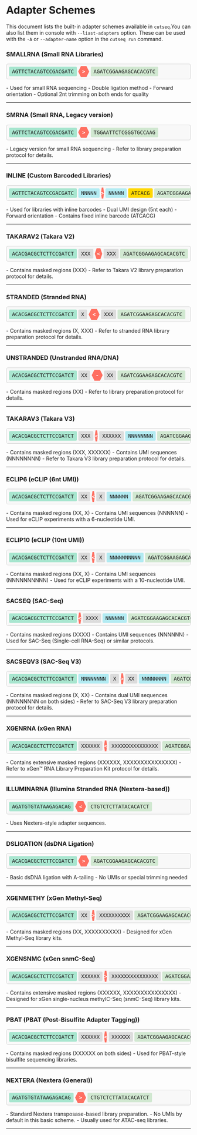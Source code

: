 # Adapter Schemes
This document lists the built-in adapter schemes available in `cutseq`.You can also list them in console with `--liast-adapters` option.
These can be used with the `-A` or `--adapter-name` option in the `cutseq run` command.

### SMALLRNA (Small RNA Libraries)

<div class="adapter-scheme" style="margin-bottom: 15px; position: relative;"><div class="copy-scheme-raw" style="display: flex; flex-wrap: nowrap; align-items: center; font-family: monospace; font-size: 14px; border: 1px solid #ccc; padding: 5px; border-radius: 5px; overflow-x: auto; cursor: pointer; background: #f8f8f8; transition: box-shadow 0.2s;" title="Click to copy scheme: AGTTCTACAGTCCGACGATC>AGATCGGAAGAGCACACGTC" data-scheme="AGTTCTACAGTCCGACGATC>AGATCGGAAGAGCACACGTC"><span style="background-color: #A8E6CF; padding: 5px 8px; margin: 0 2px; border-radius: 3px; white-space: nowrap;">AGTTCTACAGTCCGACGATC</span><div style="position: relative; width: 30px; height: 30px; margin: 0 2px; text-align: center; line-height: 30px;"><div style="background-color: #FF6F61; width: 100%; height: 100%; position: absolute; top: 0; left: 0; clip-path: polygon(25% 0%, 75% 0%, 100% 50%, 75% 100%, 25% 100%, 0% 50%);"></div><span style="position: relative; z-index: 1; color: white; font-weight: bold;">></span></div><span style="background-color: #D1E8D1; padding: 5px 8px; margin: 0 2px; border-radius: 3px; white-space: nowrap;">AGATCGGAAGAGCACACGTC</span></div><div class="scheme-raw-tooltip" style="display:none; position:absolute; top:-30px; left:0; background:#222; color:#fff; padding:3px 8px; border-radius:4px; font-size:12px; z-index:10;">Copied!</div></div>
- Used for small RNA sequencing
- Double ligation method
- Forward orientation
- Optional 2nt trimming on both ends for quality

---
### SMRNA (Small RNA, Legacy version)

<div class="adapter-scheme" style="margin-bottom: 15px; position: relative;"><div class="copy-scheme-raw" style="display: flex; flex-wrap: nowrap; align-items: center; font-family: monospace; font-size: 14px; border: 1px solid #ccc; padding: 5px; border-radius: 5px; overflow-x: auto; cursor: pointer; background: #f8f8f8; transition: box-shadow 0.2s;" title="Click to copy scheme: AGTTCTACAGTCCGACGATC>TGGAATTCTCGGGTGCCAAG" data-scheme="AGTTCTACAGTCCGACGATC>TGGAATTCTCGGGTGCCAAG"><span style="background-color: #A8E6CF; padding: 5px 8px; margin: 0 2px; border-radius: 3px; white-space: nowrap;">AGTTCTACAGTCCGACGATC</span><div style="position: relative; width: 30px; height: 30px; margin: 0 2px; text-align: center; line-height: 30px;"><div style="background-color: #FF6F61; width: 100%; height: 100%; position: absolute; top: 0; left: 0; clip-path: polygon(25% 0%, 75% 0%, 100% 50%, 75% 100%, 25% 100%, 0% 50%);"></div><span style="position: relative; z-index: 1; color: white; font-weight: bold;">></span></div><span style="background-color: #D1E8D1; padding: 5px 8px; margin: 0 2px; border-radius: 3px; white-space: nowrap;">TGGAATTCTCGGGTGCCAAG</span></div><div class="scheme-raw-tooltip" style="display:none; position:absolute; top:-30px; left:0; background:#222; color:#fff; padding:3px 8px; border-radius:4px; font-size:12px; z-index:10;">Copied!</div></div>
- Legacy version for small RNA sequencing
- Refer to library preparation protocol for details.

---
### INLINE (Custom Barcoded Libraries)

<div class="adapter-scheme" style="margin-bottom: 15px; position: relative;"><div class="copy-scheme-raw" style="display: flex; flex-wrap: nowrap; align-items: center; font-family: monospace; font-size: 14px; border: 1px solid #ccc; padding: 5px; border-radius: 5px; overflow-x: auto; cursor: pointer; background: #f8f8f8; transition: box-shadow 0.2s;" title="Click to copy scheme: AGTTCTACAGTCCGACGATCNNNNN>NNNNN(ATCACG)AGATCGGAAGAGCACACGTC" data-scheme="AGTTCTACAGTCCGACGATCNNNNN>NNNNN(ATCACG)AGATCGGAAGAGCACACGTC"><span style="background-color: #A8E6CF; padding: 5px 8px; margin: 0 2px; border-radius: 3px; white-space: nowrap;">AGTTCTACAGTCCGACGATC</span><span style="background-color: #B2EBF2; padding: 5px 8px; margin: 0 2px; border-radius: 3px; white-space: nowrap;">NNNNN</span><div style="position: relative; width: 30px; height: 30px; margin: 0 2px; text-align: center; line-height: 30px;"><div style="background-color: #FF6F61; width: 100%; height: 100%; position: absolute; top: 0; left: 0; clip-path: polygon(25% 0%, 75% 0%, 100% 50%, 75% 100%, 25% 100%, 0% 50%);"></div><span style="position: relative; z-index: 1; color: white; font-weight: bold;">></span></div><span style="background-color: #B2EBF2; padding: 5px 8px; margin: 0 2px; border-radius: 3px; white-space: nowrap;">NNNNN</span><span style="background-color: #FFD700; padding: 5px 8px; margin: 0 2px; border-radius: 3px; white-space: nowrap;">ATCACG</span><span style="background-color: #D1E8D1; padding: 5px 8px; margin: 0 2px; border-radius: 3px; white-space: nowrap;">AGATCGGAAGAGCACACGTC</span></div><div class="scheme-raw-tooltip" style="display:none; position:absolute; top:-30px; left:0; background:#222; color:#fff; padding:3px 8px; border-radius:4px; font-size:12px; z-index:10;">Copied!</div></div>
- Used for libraries with inline barcodes
- Dual UMI design (5nt each)
- Forward orientation
- Contains fixed inline barcode (ATCACG)

---
### TAKARAV2 (Takara V2)

<div class="adapter-scheme" style="margin-bottom: 15px; position: relative;"><div class="copy-scheme-raw" style="display: flex; flex-wrap: nowrap; align-items: center; font-family: monospace; font-size: 14px; border: 1px solid #ccc; padding: 5px; border-radius: 5px; overflow-x: auto; cursor: pointer; background: #f8f8f8; transition: box-shadow 0.2s;" title="Click to copy scheme: ACACGACGCTCTTCCGATCTXXX<XXXAGATCGGAAGAGCACACGTC" data-scheme="ACACGACGCTCTTCCGATCTXXX<XXXAGATCGGAAGAGCACACGTC"><span style="background-color: #A8E6CF; padding: 5px 8px; margin: 0 2px; border-radius: 3px; white-space: nowrap;">ACACGACGCTCTTCCGATCT</span><span style="background-color: #DCDCDC; padding: 5px 8px; margin: 0 2px; border-radius: 3px; white-space: nowrap;">XXX</span><div style="position: relative; width: 30px; height: 30px; margin: 0 2px; text-align: center; line-height: 30px;"><div style="background-color: #FF6F61; width: 100%; height: 100%; position: absolute; top: 0; left: 0; clip-path: polygon(25% 0%, 75% 0%, 100% 50%, 75% 100%, 25% 100%, 0% 50%);"></div><span style="position: relative; z-index: 1; color: white; font-weight: bold;"><</span></div><span style="background-color: #DCDCDC; padding: 5px 8px; margin: 0 2px; border-radius: 3px; white-space: nowrap;">XXX</span><span style="background-color: #D1E8D1; padding: 5px 8px; margin: 0 2px; border-radius: 3px; white-space: nowrap;">AGATCGGAAGAGCACACGTC</span></div><div class="scheme-raw-tooltip" style="display:none; position:absolute; top:-30px; left:0; background:#222; color:#fff; padding:3px 8px; border-radius:4px; font-size:12px; z-index:10;">Copied!</div></div>
- Contains masked regions (XXX)
- Refer to Takara V2 library preparation protocol for details.

---
### STRANDED (Stranded RNA)

<div class="adapter-scheme" style="margin-bottom: 15px; position: relative;"><div class="copy-scheme-raw" style="display: flex; flex-wrap: nowrap; align-items: center; font-family: monospace; font-size: 14px; border: 1px solid #ccc; padding: 5px; border-radius: 5px; overflow-x: auto; cursor: pointer; background: #f8f8f8; transition: box-shadow 0.2s;" title="Click to copy scheme: ACACGACGCTCTTCCGATCTX<XXXAGATCGGAAGAGCACACGTC" data-scheme="ACACGACGCTCTTCCGATCTX<XXXAGATCGGAAGAGCACACGTC"><span style="background-color: #A8E6CF; padding: 5px 8px; margin: 0 2px; border-radius: 3px; white-space: nowrap;">ACACGACGCTCTTCCGATCT</span><span style="background-color: #DCDCDC; padding: 5px 8px; margin: 0 2px; border-radius: 3px; white-space: nowrap;">X</span><div style="position: relative; width: 30px; height: 30px; margin: 0 2px; text-align: center; line-height: 30px;"><div style="background-color: #FF6F61; width: 100%; height: 100%; position: absolute; top: 0; left: 0; clip-path: polygon(25% 0%, 75% 0%, 100% 50%, 75% 100%, 25% 100%, 0% 50%);"></div><span style="position: relative; z-index: 1; color: white; font-weight: bold;"><</span></div><span style="background-color: #DCDCDC; padding: 5px 8px; margin: 0 2px; border-radius: 3px; white-space: nowrap;">XXX</span><span style="background-color: #D1E8D1; padding: 5px 8px; margin: 0 2px; border-radius: 3px; white-space: nowrap;">AGATCGGAAGAGCACACGTC</span></div><div class="scheme-raw-tooltip" style="display:none; position:absolute; top:-30px; left:0; background:#222; color:#fff; padding:3px 8px; border-radius:4px; font-size:12px; z-index:10;">Copied!</div></div>
- Contains masked regions (X, XXX)
- Refer to stranded RNA library preparation protocol for details.

---
### UNSTRANDED (Unstranded RNA/DNA)

<div class="adapter-scheme" style="margin-bottom: 15px; position: relative;"><div class="copy-scheme-raw" style="display: flex; flex-wrap: nowrap; align-items: center; font-family: monospace; font-size: 14px; border: 1px solid #ccc; padding: 5px; border-radius: 5px; overflow-x: auto; cursor: pointer; background: #f8f8f8; transition: box-shadow 0.2s;" title="Click to copy scheme: ACACGACGCTCTTCCGATCTXX-XXAGATCGGAAGAGCACACGTC" data-scheme="ACACGACGCTCTTCCGATCTXX-XXAGATCGGAAGAGCACACGTC"><span style="background-color: #A8E6CF; padding: 5px 8px; margin: 0 2px; border-radius: 3px; white-space: nowrap;">ACACGACGCTCTTCCGATCT</span><span style="background-color: #DCDCDC; padding: 5px 8px; margin: 0 2px; border-radius: 3px; white-space: nowrap;">XX</span><div style="position: relative; width: 30px; height: 30px; margin: 0 2px; text-align: center; line-height: 30px;"><div style="background-color: #FF6F61; width: 100%; height: 100%; position: absolute; top: 0; left: 0; clip-path: polygon(25% 0%, 75% 0%, 100% 50%, 75% 100%, 25% 100%, 0% 50%);"></div><span style="position: relative; z-index: 1; color: white; font-weight: bold;">-</span></div><span style="background-color: #DCDCDC; padding: 5px 8px; margin: 0 2px; border-radius: 3px; white-space: nowrap;">XX</span><span style="background-color: #D1E8D1; padding: 5px 8px; margin: 0 2px; border-radius: 3px; white-space: nowrap;">AGATCGGAAGAGCACACGTC</span></div><div class="scheme-raw-tooltip" style="display:none; position:absolute; top:-30px; left:0; background:#222; color:#fff; padding:3px 8px; border-radius:4px; font-size:12px; z-index:10;">Copied!</div></div>
- Contains masked regions (XX)
- Refer to library preparation protocol for details.

---
### TAKARAV3 (Takara V3)

<div class="adapter-scheme" style="margin-bottom: 15px; position: relative;"><div class="copy-scheme-raw" style="display: flex; flex-wrap: nowrap; align-items: center; font-family: monospace; font-size: 14px; border: 1px solid #ccc; padding: 5px; border-radius: 5px; overflow-x: auto; cursor: pointer; background: #f8f8f8; transition: box-shadow 0.2s;" title="Click to copy scheme: ACACGACGCTCTTCCGATCTXXX<XXXXXXNNNNNNNNAGATCGGAAGAGCACACGTC" data-scheme="ACACGACGCTCTTCCGATCTXXX<XXXXXXNNNNNNNNAGATCGGAAGAGCACACGTC"><span style="background-color: #A8E6CF; padding: 5px 8px; margin: 0 2px; border-radius: 3px; white-space: nowrap;">ACACGACGCTCTTCCGATCT</span><span style="background-color: #DCDCDC; padding: 5px 8px; margin: 0 2px; border-radius: 3px; white-space: nowrap;">XXX</span><div style="position: relative; width: 30px; height: 30px; margin: 0 2px; text-align: center; line-height: 30px;"><div style="background-color: #FF6F61; width: 100%; height: 100%; position: absolute; top: 0; left: 0; clip-path: polygon(25% 0%, 75% 0%, 100% 50%, 75% 100%, 25% 100%, 0% 50%);"></div><span style="position: relative; z-index: 1; color: white; font-weight: bold;"><</span></div><span style="background-color: #DCDCDC; padding: 5px 8px; margin: 0 2px; border-radius: 3px; white-space: nowrap;">XXXXXX</span><span style="background-color: #B2EBF2; padding: 5px 8px; margin: 0 2px; border-radius: 3px; white-space: nowrap;">NNNNNNNN</span><span style="background-color: #D1E8D1; padding: 5px 8px; margin: 0 2px; border-radius: 3px; white-space: nowrap;">AGATCGGAAGAGCACACGTC</span></div><div class="scheme-raw-tooltip" style="display:none; position:absolute; top:-30px; left:0; background:#222; color:#fff; padding:3px 8px; border-radius:4px; font-size:12px; z-index:10;">Copied!</div></div>
- Contains masked regions (XXX, XXXXXX)
- Contains UMI sequences (NNNNNNNN)
- Refer to Takara V3 library preparation protocol for details.

---
### ECLIP6 (eCLIP (6nt UMI))

<div class="adapter-scheme" style="margin-bottom: 15px; position: relative;"><div class="copy-scheme-raw" style="display: flex; flex-wrap: nowrap; align-items: center; font-family: monospace; font-size: 14px; border: 1px solid #ccc; padding: 5px; border-radius: 5px; overflow-x: auto; cursor: pointer; background: #f8f8f8; transition: box-shadow 0.2s;" title="Click to copy scheme: ACACGACGCTCTTCCGATCTXX<XNNNNNNAGATCGGAAGAGCACACGTC" data-scheme="ACACGACGCTCTTCCGATCTXX<XNNNNNNAGATCGGAAGAGCACACGTC"><span style="background-color: #A8E6CF; padding: 5px 8px; margin: 0 2px; border-radius: 3px; white-space: nowrap;">ACACGACGCTCTTCCGATCT</span><span style="background-color: #DCDCDC; padding: 5px 8px; margin: 0 2px; border-radius: 3px; white-space: nowrap;">XX</span><div style="position: relative; width: 30px; height: 30px; margin: 0 2px; text-align: center; line-height: 30px;"><div style="background-color: #FF6F61; width: 100%; height: 100%; position: absolute; top: 0; left: 0; clip-path: polygon(25% 0%, 75% 0%, 100% 50%, 75% 100%, 25% 100%, 0% 50%);"></div><span style="position: relative; z-index: 1; color: white; font-weight: bold;"><</span></div><span style="background-color: #DCDCDC; padding: 5px 8px; margin: 0 2px; border-radius: 3px; white-space: nowrap;">X</span><span style="background-color: #B2EBF2; padding: 5px 8px; margin: 0 2px; border-radius: 3px; white-space: nowrap;">NNNNNN</span><span style="background-color: #D1E8D1; padding: 5px 8px; margin: 0 2px; border-radius: 3px; white-space: nowrap;">AGATCGGAAGAGCACACGTC</span></div><div class="scheme-raw-tooltip" style="display:none; position:absolute; top:-30px; left:0; background:#222; color:#fff; padding:3px 8px; border-radius:4px; font-size:12px; z-index:10;">Copied!</div></div>
- Contains masked regions (XX, X)
- Contains UMI sequences (NNNNNN)
- Used for eCLIP experiments with a 6-nucleotide UMI.

---
### ECLIP10 (eCLIP (10nt UMI))

<div class="adapter-scheme" style="margin-bottom: 15px; position: relative;"><div class="copy-scheme-raw" style="display: flex; flex-wrap: nowrap; align-items: center; font-family: monospace; font-size: 14px; border: 1px solid #ccc; padding: 5px; border-radius: 5px; overflow-x: auto; cursor: pointer; background: #f8f8f8; transition: box-shadow 0.2s;" title="Click to copy scheme: ACACGACGCTCTTCCGATCTXX<XNNNNNNNNNNAGATCGGAAGAGCACACGTC" data-scheme="ACACGACGCTCTTCCGATCTXX<XNNNNNNNNNNAGATCGGAAGAGCACACGTC"><span style="background-color: #A8E6CF; padding: 5px 8px; margin: 0 2px; border-radius: 3px; white-space: nowrap;">ACACGACGCTCTTCCGATCT</span><span style="background-color: #DCDCDC; padding: 5px 8px; margin: 0 2px; border-radius: 3px; white-space: nowrap;">XX</span><div style="position: relative; width: 30px; height: 30px; margin: 0 2px; text-align: center; line-height: 30px;"><div style="background-color: #FF6F61; width: 100%; height: 100%; position: absolute; top: 0; left: 0; clip-path: polygon(25% 0%, 75% 0%, 100% 50%, 75% 100%, 25% 100%, 0% 50%);"></div><span style="position: relative; z-index: 1; color: white; font-weight: bold;"><</span></div><span style="background-color: #DCDCDC; padding: 5px 8px; margin: 0 2px; border-radius: 3px; white-space: nowrap;">X</span><span style="background-color: #B2EBF2; padding: 5px 8px; margin: 0 2px; border-radius: 3px; white-space: nowrap;">NNNNNNNNNN</span><span style="background-color: #D1E8D1; padding: 5px 8px; margin: 0 2px; border-radius: 3px; white-space: nowrap;">AGATCGGAAGAGCACACGTC</span></div><div class="scheme-raw-tooltip" style="display:none; position:absolute; top:-30px; left:0; background:#222; color:#fff; padding:3px 8px; border-radius:4px; font-size:12px; z-index:10;">Copied!</div></div>
- Contains masked regions (XX, X)
- Contains UMI sequences (NNNNNNNNNN)
- Used for eCLIP experiments with a 10-nucleotide UMI.

---
### SACSEQ (SAC-Seq)

<div class="adapter-scheme" style="margin-bottom: 15px; position: relative;"><div class="copy-scheme-raw" style="display: flex; flex-wrap: nowrap; align-items: center; font-family: monospace; font-size: 14px; border: 1px solid #ccc; padding: 5px; border-radius: 5px; overflow-x: auto; cursor: pointer; background: #f8f8f8; transition: box-shadow 0.2s;" title="Click to copy scheme: ACACGACGCTCTTCCGATCT<XXXXNNNNNNAGATCGGAAGAGCACACGTC" data-scheme="ACACGACGCTCTTCCGATCT<XXXXNNNNNNAGATCGGAAGAGCACACGTC"><span style="background-color: #A8E6CF; padding: 5px 8px; margin: 0 2px; border-radius: 3px; white-space: nowrap;">ACACGACGCTCTTCCGATCT</span><div style="position: relative; width: 30px; height: 30px; margin: 0 2px; text-align: center; line-height: 30px;"><div style="background-color: #FF6F61; width: 100%; height: 100%; position: absolute; top: 0; left: 0; clip-path: polygon(25% 0%, 75% 0%, 100% 50%, 75% 100%, 25% 100%, 0% 50%);"></div><span style="position: relative; z-index: 1; color: white; font-weight: bold;"><</span></div><span style="background-color: #DCDCDC; padding: 5px 8px; margin: 0 2px; border-radius: 3px; white-space: nowrap;">XXXX</span><span style="background-color: #B2EBF2; padding: 5px 8px; margin: 0 2px; border-radius: 3px; white-space: nowrap;">NNNNNN</span><span style="background-color: #D1E8D1; padding: 5px 8px; margin: 0 2px; border-radius: 3px; white-space: nowrap;">AGATCGGAAGAGCACACGTC</span></div><div class="scheme-raw-tooltip" style="display:none; position:absolute; top:-30px; left:0; background:#222; color:#fff; padding:3px 8px; border-radius:4px; font-size:12px; z-index:10;">Copied!</div></div>
- Contains masked regions (XXXX)
- Contains UMI sequences (NNNNNN)
- Used for SAC-Seq (Single-cell RNA-Seq) or similar protocols.

---
### SACSEQV3 (SAC-Seq V3)

<div class="adapter-scheme" style="margin-bottom: 15px; position: relative;"><div class="copy-scheme-raw" style="display: flex; flex-wrap: nowrap; align-items: center; font-family: monospace; font-size: 14px; border: 1px solid #ccc; padding: 5px; border-radius: 5px; overflow-x: auto; cursor: pointer; background: #f8f8f8; transition: box-shadow 0.2s;" title="Click to copy scheme: ACACGACGCTCTTCCGATCTNNNNNNNNX>XXNNNNNNNNAGATCGGAAGAGCACACGTC" data-scheme="ACACGACGCTCTTCCGATCTNNNNNNNNX>XXNNNNNNNNAGATCGGAAGAGCACACGTC"><span style="background-color: #A8E6CF; padding: 5px 8px; margin: 0 2px; border-radius: 3px; white-space: nowrap;">ACACGACGCTCTTCCGATCT</span><span style="background-color: #B2EBF2; padding: 5px 8px; margin: 0 2px; border-radius: 3px; white-space: nowrap;">NNNNNNNN</span><span style="background-color: #DCDCDC; padding: 5px 8px; margin: 0 2px; border-radius: 3px; white-space: nowrap;">X</span><div style="position: relative; width: 30px; height: 30px; margin: 0 2px; text-align: center; line-height: 30px;"><div style="background-color: #FF6F61; width: 100%; height: 100%; position: absolute; top: 0; left: 0; clip-path: polygon(25% 0%, 75% 0%, 100% 50%, 75% 100%, 25% 100%, 0% 50%);"></div><span style="position: relative; z-index: 1; color: white; font-weight: bold;">></span></div><span style="background-color: #DCDCDC; padding: 5px 8px; margin: 0 2px; border-radius: 3px; white-space: nowrap;">XX</span><span style="background-color: #B2EBF2; padding: 5px 8px; margin: 0 2px; border-radius: 3px; white-space: nowrap;">NNNNNNNN</span><span style="background-color: #D1E8D1; padding: 5px 8px; margin: 0 2px; border-radius: 3px; white-space: nowrap;">AGATCGGAAGAGCACACGTC</span></div><div class="scheme-raw-tooltip" style="display:none; position:absolute; top:-30px; left:0; background:#222; color:#fff; padding:3px 8px; border-radius:4px; font-size:12px; z-index:10;">Copied!</div></div>
- Contains masked regions (X, XX)
- Contains dual UMI sequences (NNNNNNNN on both sides)
- Refer to SAC-Seq V3 library preparation protocol for details.

---
### XGENRNA (xGen RNA)

<div class="adapter-scheme" style="margin-bottom: 15px; position: relative;"><div class="copy-scheme-raw" style="display: flex; flex-wrap: nowrap; align-items: center; font-family: monospace; font-size: 14px; border: 1px solid #ccc; padding: 5px; border-radius: 5px; overflow-x: auto; cursor: pointer; background: #f8f8f8; transition: box-shadow 0.2s;" title="Click to copy scheme: ACACGACGCTCTTCCGATCTXXXXXX<XXXXXXXXXXXXXXXAGATCGGAAGAGCACACGTC" data-scheme="ACACGACGCTCTTCCGATCTXXXXXX<XXXXXXXXXXXXXXXAGATCGGAAGAGCACACGTC"><span style="background-color: #A8E6CF; padding: 5px 8px; margin: 0 2px; border-radius: 3px; white-space: nowrap;">ACACGACGCTCTTCCGATCT</span><span style="background-color: #DCDCDC; padding: 5px 8px; margin: 0 2px; border-radius: 3px; white-space: nowrap;">XXXXXX</span><div style="position: relative; width: 30px; height: 30px; margin: 0 2px; text-align: center; line-height: 30px;"><div style="background-color: #FF6F61; width: 100%; height: 100%; position: absolute; top: 0; left: 0; clip-path: polygon(25% 0%, 75% 0%, 100% 50%, 75% 100%, 25% 100%, 0% 50%);"></div><span style="position: relative; z-index: 1; color: white; font-weight: bold;"><</span></div><span style="background-color: #DCDCDC; padding: 5px 8px; margin: 0 2px; border-radius: 3px; white-space: nowrap;">XXXXXXXXXXXXXXX</span><span style="background-color: #D1E8D1; padding: 5px 8px; margin: 0 2px; border-radius: 3px; white-space: nowrap;">AGATCGGAAGAGCACACGTC</span></div><div class="scheme-raw-tooltip" style="display:none; position:absolute; top:-30px; left:0; background:#222; color:#fff; padding:3px 8px; border-radius:4px; font-size:12px; z-index:10;">Copied!</div></div>
- Contains extensive masked regions (XXXXXX, XXXXXXXXXXXXXXX)
- Refer to xGen™ RNA Library Preparation Kit protocol for details.

---
### ILLUMINARNA (Illumina Stranded RNA (Nextera-based))

<div class="adapter-scheme" style="margin-bottom: 15px; position: relative;"><div class="copy-scheme-raw" style="display: flex; flex-wrap: nowrap; align-items: center; font-family: monospace; font-size: 14px; border: 1px solid #ccc; padding: 5px; border-radius: 5px; overflow-x: auto; cursor: pointer; background: #f8f8f8; transition: box-shadow 0.2s;" title="Click to copy scheme: AGATGTGTATAAGAGACAG<CTGTCTCTTATACACATCT" data-scheme="AGATGTGTATAAGAGACAG<CTGTCTCTTATACACATCT"><span style="background-color: #A8E6CF; padding: 5px 8px; margin: 0 2px; border-radius: 3px; white-space: nowrap;">AGATGTGTATAAGAGACAG</span><div style="position: relative; width: 30px; height: 30px; margin: 0 2px; text-align: center; line-height: 30px;"><div style="background-color: #FF6F61; width: 100%; height: 100%; position: absolute; top: 0; left: 0; clip-path: polygon(25% 0%, 75% 0%, 100% 50%, 75% 100%, 25% 100%, 0% 50%);"></div><span style="position: relative; z-index: 1; color: white; font-weight: bold;"><</span></div><span style="background-color: #D1E8D1; padding: 5px 8px; margin: 0 2px; border-radius: 3px; white-space: nowrap;">CTGTCTCTTATACACATCT</span></div><div class="scheme-raw-tooltip" style="display:none; position:absolute; top:-30px; left:0; background:#222; color:#fff; padding:3px 8px; border-radius:4px; font-size:12px; z-index:10;">Copied!</div></div>
- Uses Nextera-style adapter sequences.

---
### DSLIGATION (dsDNA Ligation)

<div class="adapter-scheme" style="margin-bottom: 15px; position: relative;"><div class="copy-scheme-raw" style="display: flex; flex-wrap: nowrap; align-items: center; font-family: monospace; font-size: 14px; border: 1px solid #ccc; padding: 5px; border-radius: 5px; overflow-x: auto; cursor: pointer; background: #f8f8f8; transition: box-shadow 0.2s;" title="Click to copy scheme: ACACGACGCTCTTCCGATCT>AGATCGGAAGAGCACACGTC" data-scheme="ACACGACGCTCTTCCGATCT>AGATCGGAAGAGCACACGTC"><span style="background-color: #A8E6CF; padding: 5px 8px; margin: 0 2px; border-radius: 3px; white-space: nowrap;">ACACGACGCTCTTCCGATCT</span><div style="position: relative; width: 30px; height: 30px; margin: 0 2px; text-align: center; line-height: 30px;"><div style="background-color: #FF6F61; width: 100%; height: 100%; position: absolute; top: 0; left: 0; clip-path: polygon(25% 0%, 75% 0%, 100% 50%, 75% 100%, 25% 100%, 0% 50%);"></div><span style="position: relative; z-index: 1; color: white; font-weight: bold;">></span></div><span style="background-color: #D1E8D1; padding: 5px 8px; margin: 0 2px; border-radius: 3px; white-space: nowrap;">AGATCGGAAGAGCACACGTC</span></div><div class="scheme-raw-tooltip" style="display:none; position:absolute; top:-30px; left:0; background:#222; color:#fff; padding:3px 8px; border-radius:4px; font-size:12px; z-index:10;">Copied!</div></div>
- Basic dsDNA ligation with A-tailing
- No UMIs or special trimming needed

---
### XGENMETHY (xGen Methyl-Seq)

<div class="adapter-scheme" style="margin-bottom: 15px; position: relative;"><div class="copy-scheme-raw" style="display: flex; flex-wrap: nowrap; align-items: center; font-family: monospace; font-size: 14px; border: 1px solid #ccc; padding: 5px; border-radius: 5px; overflow-x: auto; cursor: pointer; background: #f8f8f8; transition: box-shadow 0.2s;" title="Click to copy scheme: ACACGACGCTCTTCCGATCTXX>XXXXXXXXXXAGATCGGAAGAGCACACGTC" data-scheme="ACACGACGCTCTTCCGATCTXX>XXXXXXXXXXAGATCGGAAGAGCACACGTC"><span style="background-color: #A8E6CF; padding: 5px 8px; margin: 0 2px; border-radius: 3px; white-space: nowrap;">ACACGACGCTCTTCCGATCT</span><span style="background-color: #DCDCDC; padding: 5px 8px; margin: 0 2px; border-radius: 3px; white-space: nowrap;">XX</span><div style="position: relative; width: 30px; height: 30px; margin: 0 2px; text-align: center; line-height: 30px;"><div style="background-color: #FF6F61; width: 100%; height: 100%; position: absolute; top: 0; left: 0; clip-path: polygon(25% 0%, 75% 0%, 100% 50%, 75% 100%, 25% 100%, 0% 50%);"></div><span style="position: relative; z-index: 1; color: white; font-weight: bold;">></span></div><span style="background-color: #DCDCDC; padding: 5px 8px; margin: 0 2px; border-radius: 3px; white-space: nowrap;">XXXXXXXXXX</span><span style="background-color: #D1E8D1; padding: 5px 8px; margin: 0 2px; border-radius: 3px; white-space: nowrap;">AGATCGGAAGAGCACACGTC</span></div><div class="scheme-raw-tooltip" style="display:none; position:absolute; top:-30px; left:0; background:#222; color:#fff; padding:3px 8px; border-radius:4px; font-size:12px; z-index:10;">Copied!</div></div>
- Contains masked regions (XX, XXXXXXXXXX)
- Designed for xGen Methyl-Seq library kits.

---
### XGENSNMC (xGen snmC-Seq)

<div class="adapter-scheme" style="margin-bottom: 15px; position: relative;"><div class="copy-scheme-raw" style="display: flex; flex-wrap: nowrap; align-items: center; font-family: monospace; font-size: 14px; border: 1px solid #ccc; padding: 5px; border-radius: 5px; overflow-x: auto; cursor: pointer; background: #f8f8f8; transition: box-shadow 0.2s;" title="Click to copy scheme: ACACGACGCTCTTCCGATCTXXXXXX>XXXXXXXXXXXXXXXAGATCGGAAGAGCACACGTC" data-scheme="ACACGACGCTCTTCCGATCTXXXXXX>XXXXXXXXXXXXXXXAGATCGGAAGAGCACACGTC"><span style="background-color: #A8E6CF; padding: 5px 8px; margin: 0 2px; border-radius: 3px; white-space: nowrap;">ACACGACGCTCTTCCGATCT</span><span style="background-color: #DCDCDC; padding: 5px 8px; margin: 0 2px; border-radius: 3px; white-space: nowrap;">XXXXXX</span><div style="position: relative; width: 30px; height: 30px; margin: 0 2px; text-align: center; line-height: 30px;"><div style="background-color: #FF6F61; width: 100%; height: 100%; position: absolute; top: 0; left: 0; clip-path: polygon(25% 0%, 75% 0%, 100% 50%, 75% 100%, 25% 100%, 0% 50%);"></div><span style="position: relative; z-index: 1; color: white; font-weight: bold;">></span></div><span style="background-color: #DCDCDC; padding: 5px 8px; margin: 0 2px; border-radius: 3px; white-space: nowrap;">XXXXXXXXXXXXXXX</span><span style="background-color: #D1E8D1; padding: 5px 8px; margin: 0 2px; border-radius: 3px; white-space: nowrap;">AGATCGGAAGAGCACACGTC</span></div><div class="scheme-raw-tooltip" style="display:none; position:absolute; top:-30px; left:0; background:#222; color:#fff; padding:3px 8px; border-radius:4px; font-size:12px; z-index:10;">Copied!</div></div>
- Contains extensive masked regions (XXXXXX, XXXXXXXXXXXXXXX)
- Designed for xGen single-nucleus methylC-Seq (snmC-Seq) library kits.

---
### PBAT (PBAT (Post-Bisulfite Adapter Tagging))

<div class="adapter-scheme" style="margin-bottom: 15px; position: relative;"><div class="copy-scheme-raw" style="display: flex; flex-wrap: nowrap; align-items: center; font-family: monospace; font-size: 14px; border: 1px solid #ccc; padding: 5px; border-radius: 5px; overflow-x: auto; cursor: pointer; background: #f8f8f8; transition: box-shadow 0.2s;" title="Click to copy scheme: ACACGACGCTCTTCCGATCTXXXXXX<XXXXXXAGATCGGAAGAGCACACGTC" data-scheme="ACACGACGCTCTTCCGATCTXXXXXX<XXXXXXAGATCGGAAGAGCACACGTC"><span style="background-color: #A8E6CF; padding: 5px 8px; margin: 0 2px; border-radius: 3px; white-space: nowrap;">ACACGACGCTCTTCCGATCT</span><span style="background-color: #DCDCDC; padding: 5px 8px; margin: 0 2px; border-radius: 3px; white-space: nowrap;">XXXXXX</span><div style="position: relative; width: 30px; height: 30px; margin: 0 2px; text-align: center; line-height: 30px;"><div style="background-color: #FF6F61; width: 100%; height: 100%; position: absolute; top: 0; left: 0; clip-path: polygon(25% 0%, 75% 0%, 100% 50%, 75% 100%, 25% 100%, 0% 50%);"></div><span style="position: relative; z-index: 1; color: white; font-weight: bold;"><</span></div><span style="background-color: #DCDCDC; padding: 5px 8px; margin: 0 2px; border-radius: 3px; white-space: nowrap;">XXXXXX</span><span style="background-color: #D1E8D1; padding: 5px 8px; margin: 0 2px; border-radius: 3px; white-space: nowrap;">AGATCGGAAGAGCACACGTC</span></div><div class="scheme-raw-tooltip" style="display:none; position:absolute; top:-30px; left:0; background:#222; color:#fff; padding:3px 8px; border-radius:4px; font-size:12px; z-index:10;">Copied!</div></div>
- Contains masked regions (XXXXXX on both sides)
- Used for PBAT-style bisulfite sequencing libraries.

---
### NEXTERA (Nextera (General))

<div class="adapter-scheme" style="margin-bottom: 15px; position: relative;"><div class="copy-scheme-raw" style="display: flex; flex-wrap: nowrap; align-items: center; font-family: monospace; font-size: 14px; border: 1px solid #ccc; padding: 5px; border-radius: 5px; overflow-x: auto; cursor: pointer; background: #f8f8f8; transition: box-shadow 0.2s;" title="Click to copy scheme: AGATGTGTATAAGAGACAG>CTGTCTCTTATACACATCT" data-scheme="AGATGTGTATAAGAGACAG>CTGTCTCTTATACACATCT"><span style="background-color: #A8E6CF; padding: 5px 8px; margin: 0 2px; border-radius: 3px; white-space: nowrap;">AGATGTGTATAAGAGACAG</span><div style="position: relative; width: 30px; height: 30px; margin: 0 2px; text-align: center; line-height: 30px;"><div style="background-color: #FF6F61; width: 100%; height: 100%; position: absolute; top: 0; left: 0; clip-path: polygon(25% 0%, 75% 0%, 100% 50%, 75% 100%, 25% 100%, 0% 50%);"></div><span style="position: relative; z-index: 1; color: white; font-weight: bold;">></span></div><span style="background-color: #D1E8D1; padding: 5px 8px; margin: 0 2px; border-radius: 3px; white-space: nowrap;">CTGTCTCTTATACACATCT</span></div><div class="scheme-raw-tooltip" style="display:none; position:absolute; top:-30px; left:0; background:#222; color:#fff; padding:3px 8px; border-radius:4px; font-size:12px; z-index:10;">Copied!</div></div>
- Standard Nextera transposase-based library preparation.
- No UMIs by default in this basic scheme.
- Usually used for ATAC-seq libraries.

---
<script>(function() {  function showTooltip(el) {    var tooltip = el.parentElement.querySelector(".scheme-raw-tooltip");    if (tooltip) {      tooltip.style.display = "block";      setTimeout(function() { tooltip.style.display = "none"; }, 1200);    }  }  document.querySelectorAll(".copy-scheme-raw").forEach(function(block) {    block.addEventListener("mouseenter", function() {      block.style.boxShadow = "0 0 0 2px #FF6F61";    });    block.addEventListener("mouseleave", function() {      block.style.boxShadow = "";    });    block.addEventListener("click", function(e) {      var scheme = block.getAttribute("data-scheme");      if (navigator.clipboard) {        navigator.clipboard.writeText(scheme).then(function() {          showTooltip(block);        });      } else {        var textarea = document.createElement("textarea");        textarea.value = scheme;        document.body.appendChild(textarea);        textarea.select();        document.execCommand("copy");        document.body.removeChild(textarea);        showTooltip(block);      }    });  });})();</script>